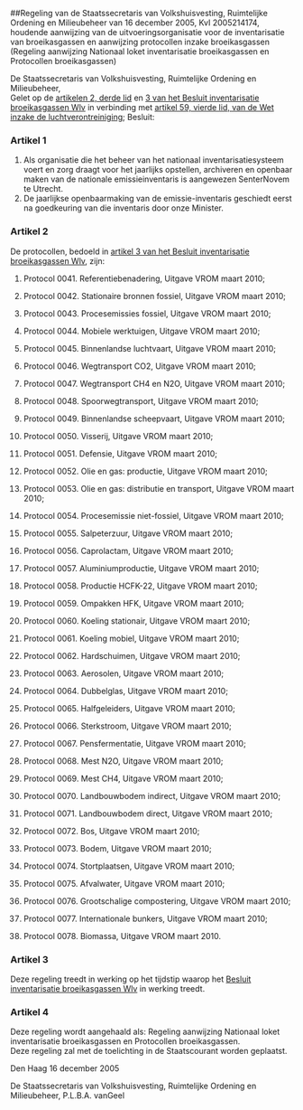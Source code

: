 <meta http-equiv='Content-Type' content='text/html; charset=utf-8' />

##Regeling van de Staatssecretaris van Volkshuisvesting, Ruimtelijke Ordening en Milieubeheer van 16 december 2005, KvI 2005214174, houdende aanwijzing van de uitvoeringsorganisatie voor de inventarisatie van broeikasgassen en aanwijzing protocollen inzake broeikasgassen (Regeling aanwijzing Nationaal loket inventarisatie broeikasgassen en Protocollen broeikasgassen)

De Staatssecretaris van Volkshuisvesting, Ruimtelijke Ordening en Milieubeheer,  
Gelet op de [artikelen 2, derde lid](../../../../../../../../../../AMvB/besluit/inventarisatie/broeikasgassen/wlv/BWBR0019246/README.md) en [3 van het Besluit inventarisatie broeikasgassen Wlv](../../../../../../../../../../AMvB/besluit/inventarisatie/broeikasgassen/wlv/BWBR0019246/README.md) in verbinding met [artikel 59, vierde lid, van de Wet inzake de luchtverontreiniging](../../../../../../../../../../wet/wet/inzake/de/luchtverontreiniging/BWBR0002731/README.md);
Besluit:    

### Artikel  1  

1.  Als organisatie die het beheer van het nationaal inventarisatiesysteem voert en zorg draagt voor het jaarlijks opstellen, archiveren en openbaar maken van de nationale emissieinventaris is aangewezen SenterNovem te Utrecht.   
2.  De jaarlijkse openbaarmaking van de emissie-inventaris geschiedt eerst na goedkeuring van die inventaris door onze Minister.   

### Artikel  2  

De protocollen, bedoeld in [artikel 3 van het Besluit inventarisatie broeikasgassen Wlv](../../../../../../../../../../AMvB/besluit/inventarisatie/broeikasgassen/wlv/BWBR0019246/README.md), zijn: 

1. Protocol 0041. Referentiebenadering, Uitgave VROM maart 2010;  

2. Protocol 0042. Stationaire bronnen fossiel, Uitgave VROM maart 2010;  

3. Protocol 0043. Procesemissies fossiel, Uitgave VROM maart 2010;  

4. Protocol 0044. Mobiele werktuigen, Uitgave VROM maart 2010;  

5. Protocol 0045. Binnenlandse luchtvaart, Uitgave VROM maart 2010;  

6. Protocol 0046. Wegtransport CO2, Uitgave VROM maart 2010;  

7. Protocol 0047. Wegtransport CH4 en N2O, Uitgave VROM maart 2010;  

8. Protocol 0048. Spoorwegtransport, Uitgave VROM maart 2010;  

9. Protocol 0049. Binnenlandse scheepvaart, Uitgave VROM maart 2010;  

10. Protocol 0050. Visserij, Uitgave VROM maart 2010;  

11. Protocol 0051. Defensie, Uitgave VROM maart 2010;  

12. Protocol 0052. Olie en gas: productie, Uitgave VROM maart 2010;  

13. Protocol 0053. Olie en gas: distributie en transport, Uitgave VROM maart 2010;  

14. Protocol 0054. Procesemissie niet-fossiel, Uitgave VROM maart 2010;  

15. Protocol 0055. Salpeterzuur, Uitgave VROM maart 2010;  

16. Protocol 0056. Caprolactam, Uitgave VROM maart 2010;  

17. Protocol 0057. Aluminiumproductie, Uitgave VROM maart 2010;  

18. Protocol 0058. Productie HCFK-22, Uitgave VROM maart 2010;  

19. Protocol 0059. Ompakken HFK, Uitgave VROM maart 2010;  

20. Protocol 0060. Koeling stationair, Uitgave VROM maart 2010;  

21. Protocol 0061. Koeling mobiel, Uitgave VROM maart 2010;  

22. Protocol 0062. Hardschuimen, Uitgave VROM maart 2010;  

23. Protocol 0063. Aerosolen, Uitgave VROM maart 2010;  

24. Protocol 0064. Dubbelglas, Uitgave VROM maart 2010;  

25. Protocol 0065. Halfgeleiders, Uitgave VROM maart 2010;  

26. Protocol 0066. Sterkstroom, Uitgave VROM maart 2010;  

27. Protocol 0067. Pensfermentatie, Uitgave VROM maart 2010;  

28. Protocol 0068. Mest N2O, Uitgave VROM maart 2010;  

29. Protocol 0069. Mest CH4, Uitgave VROM maart 2010;  

30. Protocol 0070. Landbouwbodem indirect, Uitgave VROM maart 2010;  

31. Protocol 0071. Landbouwbodem direct, Uitgave VROM maart 2010;  

32. Protocol 0072. Bos, Uitgave VROM maart 2010;  

33. Protocol 0073. Bodem, Uitgave VROM maart 2010;  

34. Protocol 0074. Stortplaatsen, Uitgave VROM maart 2010;  

35. Protocol 0075. Afvalwater, Uitgave VROM maart 2010;  

36. Protocol 0076. Grootschalige compostering, Uitgave VROM maart 2010;  

37. Protocol 0077. Internationale bunkers, Uitgave VROM maart 2010;  

38. Protocol 0078. Biomassa, Uitgave VROM maart 2010.    

### Artikel  3  

Deze regeling treedt in werking op het tijdstip waarop het [Besluit inventarisatie broeikasgassen Wlv](../../../../../../../../../../AMvB/besluit/inventarisatie/broeikasgassen/wlv/BWBR0019246/README.md) in werking treedt.  

### Artikel  4  

Deze regeling wordt aangehaald als: Regeling aanwijzing Nationaal loket inventarisatie broeikasgassen en Protocollen broeikasgassen.  
Deze regeling zal met de toelichting in de Staatscourant worden geplaatst.   

Den Haag 
16 december 2005   

De 
Staatssecretaris van Volkshuisvesting, Ruimtelijke Ordening en Milieubeheer, 
P.L.B.A. vanGeel   
